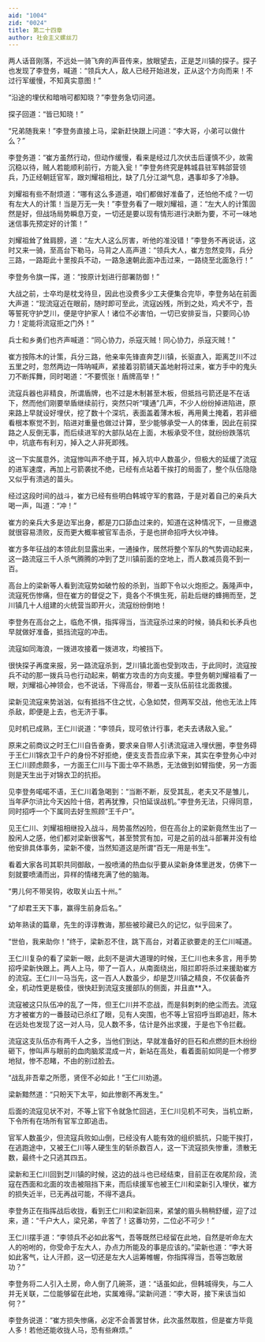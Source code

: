 ```yaml
---
aid: "1004"
zid: "0024"
title: 第二十四章
author: 社会主义螺丝刀
---
```


两人话音刚落，不远处一骑飞奔的声音传来，放眼望去，正是芝川镇的探子。探子也发现了李登务，喊道：“领兵大人，敌人已经开始进发，正从这个方向而来！不过行军缓慢，不知真实意图！”

“沿途的埋伏和暗哨可都知晓？”李登务急切问道。

探子回道：“皆已知晓！”

“兄弟随我来！”李登务直接上马，梁新赶快跟上问道：“李大哥，小弟可以做什么？”

李登务道：“崔方虽然行动，但动作缓慢，看来是经过几次伏击后谨慎不少，故需沉稳以待，贼人若能顺利前行，方能入瓮！”李登务终究是韩城县驻军韩郃营领兵，乃正经朝廷官军，跟刘耀祖相比，缺了几分江湖气息，遇事却多了冷静。

刘耀祖有些不耐烦道：“哪有这么多道道，咱们都做好准备了，还怕他不成？一切有左大人的计策！当是万无一失！”李登务看了一眼刘耀祖，道：“左大人的计策固然是好，但战场局势瞬息万变，一切还是要以现有情形进行决断为要，不可一味地迷信事先预定好的计策！”

刘耀祖耸了耸肩膀，道：“左大人这么厉害，听他的准没错！”李登务不再说话，这时又来一骑，至高台下勒马，马背之人高声道：“领兵大人，崔方忽然变阵，兵分三路，一路距此十里按兵不动，一路急速朝此面冲击过来，一路绕至北面急行！”

李登务令旗一挥，道：“按原计划进行部署防御！”

大战之前，士卒均是枕戈待旦，因此也没费多少工夫便集合完毕，李登务站在前面大声道：“现流寇近在眼前，随时即可至此，流寇凶残，所到之处，鸡犬不宁，吾等誓死守护芝川，便是守护家人！诸位不必害怕，一切已安排妥当，只要同心协力！定能将流寇拒之门外！”

兵士和乡勇们也齐声喊道：“同心协力，杀寇灭贼！同心协力，杀寇灭贼！”

崔方按陈木的计策，兵分三路，他亲率先锋直奔芝川镇，长驱直入，距离芝川不过五里之时，忽然两边一阵呐喊声，紧接着羽箭铺天盖地射将过来，崔方手中的鬼头刀不断挥舞，同时喝道：“不要慌张！盾牌高举！”

流寇兵器也非精良，所谓盾牌，也不过是木制甚至木板，但抵挡弓箭还是不在话下，然而他们刚要举盾继续前行，突然只听“噗通”几声，不少人纷纷掉进陷进，原来路上早就设好埋伏，挖了数十个深坑，表面盖着薄木板，再用黄土掩着，若非细看根本察觉不到，陷进对重量也做过计算，至少能够承受一人的体重，因此在前探路之人反倒无事，而后续进军的大部队站在上面，木板承受不住，就纷纷跌落坑中，坑底布有利刃，掉入之人非死即残。

这一下实属意外，流寇惨叫声不绝于耳，掉入坑中人数虽少，但极大的延缓了流寇的进军速度，再加上弓箭袭扰不绝，已经有点站着干挨打的局面了，整个队伍隐隐又似乎有溃逃的苗头。

经过这段时间的战斗，崔方已经有些明白韩城守军的套路，于是对着自己的亲兵大喝一声，叫道：“冲！”

崔方的亲兵大多是边军出身，都是刀口舔血过来的，知道在这种情况下，一旦撤退就很容易溃败，反而更大概率被官军击杀，于是也拼命招呼大伙冲锋。

崔方多年征战的本领此刻显露出来，一通操作，居然将整个军队的气势调动起来，这一路流寇三千人杀气腾腾的冲到了芝川镇前面的空地上，而人数减员竟不到一百。

高台上的梁新等人看到流寇势如破竹般的杀到，当即下令以火炮拒之。轰隆声中，流寇死伤惨痛，但在崔方的督促之下，竟各个不惧生死，前赴后继的蜂拥而至，芝川镇几十人组建的火统营当即开火，流寇纷纷倒地！

李登务在高台之上，临危不惧，指挥得当，当流寇杀过来的时候，骑兵和长矛兵也早就做好准备，抵挡流寇的冲击。

流寇如同海浪，一拨进攻接着一拨进攻，均被挡下。

很快探子再度来报，另一路流寇杀到，芝川镇北面也受到攻击，于此同时，流寇按兵不动的那一拨兵马也行动起来，朝崔方攻击的方向支援。李登务朝刘耀祖看了一眼，刘耀祖心神领会，也不说话，下得高台，带着一支队伍前往北面救援。

梁新见流寇来势汹汹，似有抵挡不住之忧，心急如焚，但两军交战，他也无法上阵杀敌，即便是上去，也无济于事。

见时机已成熟，王仁川说道：“李领兵，现可依计行事，老夫去诱敌入瓮。”

原来之前商议之时王仁川自告奋勇，要求亲自带人引诱流寇进入埋伏圈，李登务碍于王仁川锦衣卫千户的身份不好拒绝，便支支吾吾应承下来，其实在李登务心中对王仁川顾虑颇多，一方面王仁川与下面士卒不熟悉，无法做到如臂指使，另一方面则是天生出于对锦衣卫的抗拒。

见李登务喏喏不语，王仁川着急喝到：“当断不断，反受其乱，老夫又不是雏儿，当年萨尔浒比今天凶险十倍，若再犹豫，只怕延误战机。”李登务无法，只得同意，同时招呼一个下属同去好生照顾“王千户”。

见王仁川、刘耀祖相继投入战斗，局势虽然凶险，但在高台上的梁新竟然生出了一股闲人之感，他们都对梁新很客气，甚至赞赏有加，可是之前的战斗部署并没有给他安排具体事务，梁新不傻，当然知道这是所谓“百无一用是书生”。

看着大家各司其职共同御敌，一股喷涌的热血似乎要从梁新身体里迸发，仿佛下一刻就要喷涌而出，异样的情绪充满了他的脑海。

“男儿何不带吴钩，收取关山五十州。”

“了却君王天下事，赢得生前身后名。”

幼年熟读的篇章，先生的谆谆教诲，那些被珍藏已久的记忆，似乎回来了。

“世伯，我来助你！”终于，梁新忍不住，跳下高台，对着正欲要走的王仁川喊道。

王仁川复杂的看了梁新一眼，此刻不是讲大道理的时候，王仁川也未多言，用手势招呼梁新快跟上。两人上马，带了一百人，从南面绕出，阻拦即将杀过来援助崔方的流寇。王仁川一马当先，这一百人人数虽少，却是芝川镇之精良，不仅装备齐全，机动性更是极佳，很快赶到流寇支援部队的侧面，并且直\*\*入。

流寇被这只队伍冲的乱了一阵，但王仁川并不恋战，而是斜刺刺的绝尘而去。流寇方才被崔方的一番鼓动已杀红了眼，见有人突围，也不等上官招呼当即追赶，陈木在远处也发现了这一对人马，见人数不多，估计是外出求援，于是也下令拦截。

流寇这支队伍亦有两千人之多，当他们到达，早就准备好的巨石和点燃的巨木纷纷砸下，惨叫声与眼前的血肉脑浆混成一片，新站在高处，看着面前如同是一个修罗地狱，惨不忍睹，不由的别过脸去。

“战乱非吾辈之所愿，贤侄不必如此！”王仁川劝道。

梁新黯然道：“只盼天下太平，如此惨剧不再发生。”

后面的流寇见状不对，不等上官下令就急忙回逃，王仁川见机不可失，当机立断，下令所有在场所有官军立即追击。

官军人数虽少，但流寇兵败如山倒，已经没有人能有效的组织抵抗，只能干挨打，在逃跑途中，又被王仁川等人硬生生的斩杀数百人，这一下流寇损失惨重，溃散无数，最终十之只逃其四五。

梁新和王仁川回到芝川镇的时候，这边的战斗也已经结束，目前正在收尾阶段，流寇在西面和北面的攻击被阻挡下来，而后续援军也被王仁川和梁新引入埋伏，崔方的损失近半，已无再战可能，不得不退兵。

李登务正在指挥战后收拢，看到王仁川和梁新回来，紧皱的眉头稍稍舒缓，迎了过来，道：“千户大人，梁兄弟，辛苦了！这番功劳，二位必不可少！”

王仁川摆手道：“李领兵不必如此客气，吾等既然已经留在此地，自然是听命左大人的吩咐的，你受命于左大人，办点力所能及的事是应该的。”梁新也道：“李大哥如此客气，让人汗颜，这一切还是左大人运筹帷幄，你指挥得当，吾等岂敢居功？”

李登务将二人引入土房，命人倒了几碗茶，道：“话虽如此，但韩城得失，与二人并无关联，二位能够留在此地，实属难得。”梁新问道：“李大哥，接下来该当如何？”

李登务说道：“崔方损失惨痛，必定不会善罢甘休，此次虽然取胜，但是崔方毕竟人多！若他还能收拢人马，恐有些麻烦。”
